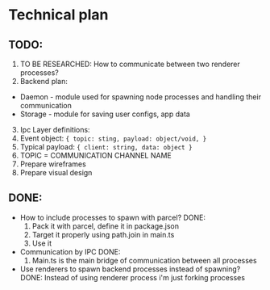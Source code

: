 # Technical plan
## TODO:
1. TO BE RESEARCHED: How to communicate between two renderer processes?
2. Backend plan:
* Daemon - module used for spawning node processes and handling their communication
* Storage - module for saving user configs, app data
3. Ipc Layer definitions:
  1. Event object:
  `{
    topic: sting,
    payload: object/void,
  }`
  2. Typical payload:
  `{
    client: string,
    data: object
  }`
  3. TOPIC = COMMUNICATION CHANNEL NAME
2. Prepare wireframes
3. Prepare visual design
## DONE:
* How to include processes to spawn with parcel? DONE:
  1. Pack it with parcel, define it in package.json
  2. Target it properly using path.join in main.ts
  3. Use it
* Communication by IPC DONE:
  1. Main.ts is the main bridge of communication between all processes
* Use renderers to spawn backend processes instead of spawning? DONE:
  Instead of using renderer process i'm just forking processes
